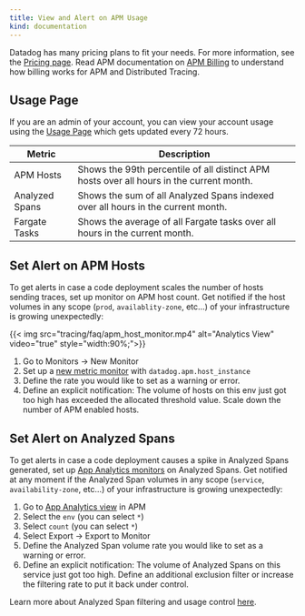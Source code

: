 ```yaml
---
title: View and Alert on APM Usage
kind: documentation
---
```


Datadog has many pricing plans to fit your needs. For more information, see the [Pricing page][1].
Read APM documentation on [APM Billing][2] to understand how billing works for APM and Distributed Tracing.

## Usage Page

If you are an admin of your account, you can view your account usage using the [Usage Page][3] which gets updated every 72 hours.

| Metric         | Description                                                                              |
|----------------|------------------------------------------------------------------------------------------|
| APM Hosts      | Shows the 99th percentile of all distinct APM hosts over all hours in the current month. |
| Analyzed Spans | Shows the sum of all Analyzed Spans indexed over all hours in the current month.         |
| Fargate Tasks  | Shows the average of all Fargate tasks over all hours in the current month.              |

## Set Alert on APM Hosts

To get alerts in case a code deployment scales the number of hosts sending traces, set up monitor on APM host count. Get notified if the host volumes in any scope (`prod`, `availablity-zone`, etc…) of your infrastructure is growing unexpectedly:

{{< img src="tracing/faq/apm_host_monitor.mp4" alt="Analytics View" video="true"  style="width:90%;">}}

1. Go to Monitors -> New Monitor
2. Set up a [new metric monitor][4] with `datadog.apm.host_instance`
3. Define the rate you would like to set as a warning or error.
4. Define an explicit notification: The volume of hosts on this env just got too high has exceeded the allocated threshold value. Scale down the number of APM enabled hosts.

## Set Alert on Analyzed Spans

To get alerts in case a code deployment causes a spike in Analyzed Spans generated, set up [App Analytics monitors][5] on Analyzed Spans. Get notified at any moment if the Analyzed Span volumes in any scope (`service`, `availability-zone`, etc…) of your infrastructure is growing unexpectedly:

1. Go to [App Analytics view][6] in APM
2. Select the `env` (you can select `*`)
3. Select `count` (you can select `*`)
4. Select Export -> Export to Monitor
5. Define the Analyzed Span volume rate you would like to set as a warning or error.
6. Define an explicit notification: The volume of Analyzed Spans on this service just got too high. Define an additional exclusion filter or increase the filtering rate to put it back under control.

Learn more about Analyzed Span filtering and usage control [here][7].

[1]: https://www.datadoghq.com/pricing
[2]: /account_management/billing/apm_distributed_tracing/
[3]: https://app.datadoghq.com/account/usage
[4]: https://app.datadoghq.com/monitors#create/metric
[5]: /monitors/monitor_types/apm/?tab=traceanalytics#monitor-creation
[6]: https://app.datadoghq.com/apm/search/analytics
[7]: /account_management/billing/usage_control_apm/
